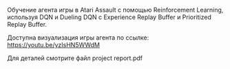 Обучение агента игры в Atari Assault с помощью Reinforcement Learning, используя DQN и Dueling DQN с Experience Replay Buffer и Prioritized Replay Buffer.

Доступна визуализация игры агента по ссылке: https://youtu.be/yzIsHN5WWdM

Для деталей смотрите файл project report.pdf
